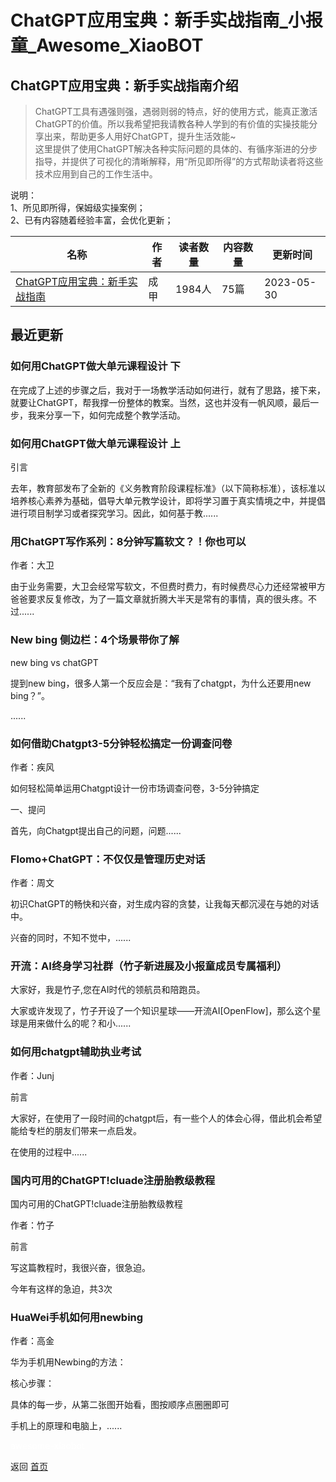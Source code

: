 # ChatGPT应用宝典：新手实战指南_小报童_Awesome_XiaoBOT

## ChatGPT应用宝典：新手实战指南介绍
> ChatGPT工具有遇强则强，遇弱则弱的特点，好的使用方式，能真正激活ChatGPT的价值。所以我希望把我请教各种人学到的有价值的实操技能分享出来，帮助更多人用好ChatGPT，提升生活效能~    
这里提供了使用ChatGPT解决各种实际问题的具体的、有循序渐进的分步指导，并提供了可视化的清晰解释，用“所见即所得”的方式帮助读者将这些技术应用到自己的工作生活中。    
    
说明：    
1、所见即所得，保姆级实操案例；    
2、已有内容随着经验丰富，会优化更新；  
  


|名称|作者|读者数量|内容数量|更新时间|
|---|---|---|---|---|
|[ChatGPT应用宝典：新手实战指南](https://xiaobot.net/p/Chat-GPT?refer=9c3f1c95-a052-465a-9902-f6d75080262a)|成甲|1984人|75篇|2023-05-30|

## 最近更新
### 如何用ChatGPT做大单元课程设计 下

在完成了上述的步骤之后，我对于一场教学活动如何进行，就有了思路，接下来，就要让ChatGPT，帮我撑一份整体的教案。当然，这也并没有一帆风顺，最后一步，我来分享一下，如何完成整个教学活动。

### 如何用ChatGPT做大单元课程设计 上

引言

去年，教育部发布了全新的《义务教育阶段课程标准》（以下简称标准），该标准以培养核心素养为基础，倡导大单元教学设计，即将学习置于真实情境之中，并提倡进行项目制学习或者探究学习。因此，如何基于教......

### 用ChatGPT写作系列：8分钟写篇软文？！你也可以

作者：大卫



由于业务需要，大卫会经常写软文，不但费时费力，有时候费尽心力还经常被甲方爸爸要求反复修改，为了一篇文章就折腾大半天是常有的事情，真的很头疼。不过......

### New bing 侧边栏：4个场景带你了解



new bing vs chatGPT

提到new bing，很多人第一个反应会是：“我有了chatgpt，为什么还要用new bing？”。

......

### 如何借助Chatgpt3-5分钟轻松搞定一份调查问卷

作者：疾风



如何轻松简单运用Chatgpt设计一份市场调查问卷，3-5分钟搞定

一、提问

首先，向Chatgpt提出自己的问题，问题......

### Flomo+ChatGPT：不仅仅是管理历史对话

作者：周文



初识ChatGPT的畅快和兴奋，对生成内容的贪婪，让我每天都沉浸在与她的对话中。



兴奋的同时，不知不觉中，......

### 开流：AI终身学习社群（竹子新进展及小报童成员专属福利）

大家好，我是竹子,您在AI时代的领航员和陪跑员。



大家或许发现了，竹子开设了一个知识星球——开流AI[OpenFlow]，那么这个星球是用来做什么的呢？和小......

### 如何用chatgpt辅助执业考试

作者：Junj

前言

大家好，在使用了一段时间的chatgpt后，有一些个人的体会心得，借此机会希望能给专栏的朋友们带来一点启发。



在使用的过程中......

### 国内可用的ChatGPT!cluade注册胎教级教程

国内可用的ChatGPT!cluade注册胎教级教程

作者：竹子

前言

 写这篇教程时，我很兴奋，很急迫。

今年有这样的急迫，共3次

### HuaWei手机如何用newbing

作者：高金

华为手机用Newbing的方法：

核心步骤：

具体的每一步，从第二张图开始看，图按顺序点圈圈即可

手机上的原理和电脑上，......


<a href="https://github.com/Reno9527/awesome-xiaobot" style="color: white; text-decoration: none;">awesome-xiaobot</a>

返回 [首页](../README.md)
